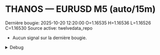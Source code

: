 # THANOS — EURUSD M5 (auto/15m)
Dernière bougie: 2025-10-20 12:20:00  O=1.16535  H=1.16536  L=1.16526  C=1.16530
Source active: twelvedata_repo

- Aucun signal sur la dernière bougie.

<details><summary>Debug</summary>

- TD_API_KEY manquant.

</details>